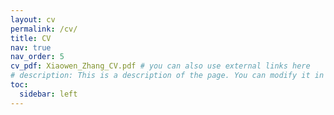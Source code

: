 ```yaml
---
layout: cv
permalink: /cv/
title: CV
nav: true
nav_order: 5
cv_pdf: Xiaowen_Zhang_CV.pdf # you can also use external links here
# description: This is a description of the page. You can modify it in '_pages/cv.md'. You can also change or remove the top pdf download button.
toc:
  sidebar: left
---
```

